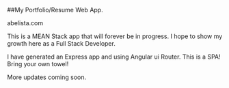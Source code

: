 ##My Portfolio/Resume Web App.

abelista.com

This is a MEAN Stack app that will forever be in progress.
I hope to show my growth here as a Full Stack Developer.

I have generated an Express app and using Angular ui Router.
This is a SPA! Bring your own towel!

More updates coming soon. 